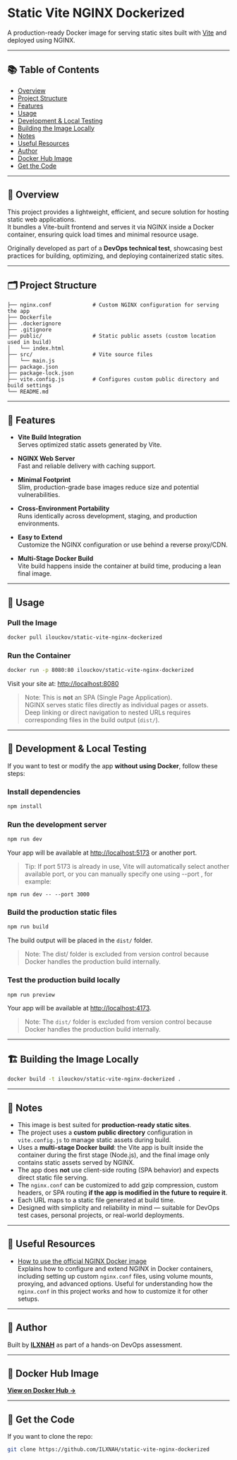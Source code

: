 # Static Vite NGINX Dockerized

A production-ready Docker image for serving static sites built with [Vite](https://vitejs.dev/) and deployed using NGINX.

---

## 📚 Table of Contents

- [Overview](#-overview)
- [Project Structure](#-project-structure)
- [Features](#-features)
- [Usage](#-usage)
- [Development & Local Testing](#-development--local-testing)
- [Building the Image Locally](#-building-the-image-locally)
- [Notes](#-notes)
- [Useful Resources](#-useful-resources)
- [Author](#-author)
- [Docker Hub Image](#-docker-hub-image)
- [Get the Code](#-get-the-code)

---

## 📄 Overview

This project provides a lightweight, efficient, and secure solution for hosting static web applications.  
It bundles a Vite-built frontend and serves it via NGINX inside a Docker container, ensuring quick load times and minimal resource usage.

Originally developed as part of a **DevOps technical test**, showcasing best practices for building, optimizing, and deploying containerized static sites.

---

## 🗂 Project Structure

```plaintext
├── nginx.conf             # Custom NGINX configuration for serving the app
├── Dockerfile
├── .dockerignore
├── .gitignore
├── public/                # Static public assets (custom location used in build)
│   └── index.html
├── src/                   # Vite source files
│   └── main.js
├── package.json
├── package-lock.json
├── vite.config.js         # Configures custom public directory and build settings
└── README.md
```

---

## 🔧 Features

- **Vite Build Integration**  
  Serves optimized static assets generated by Vite.

- **NGINX Web Server**  
  Fast and reliable delivery with caching support.

- **Minimal Footprint**  
  Slim, production-grade base images reduce size and potential vulnerabilities.

- **Cross-Environment Portability**  
  Runs identically across development, staging, and production environments.

- **Easy to Extend**  
  Customize the NGINX configuration or use behind a reverse proxy/CDN.

- **Multi-Stage Docker Build**  
  Vite build happens inside the container at build time, producing a lean final image.

---

## 🚀 Usage

### Pull the Image

```bash
docker pull ilouckov/static-vite-nginx-dockerized
```

### Run the Container

```bash
docker run -p 8080:80 ilouckov/static-vite-nginx-dockerized
```

Visit your site at: [http://localhost:8080](http://localhost:8080)

> Note: This is **not** an SPA (Single Page Application).  
> NGINX serves static files directly as individual pages or assets.  
> Deep linking or direct navigation to nested URLs requires corresponding files in the build output (`dist/`).

---

## 🧪 Development & Local Testing

If you want to test or modify the app **without using Docker**, follow these steps:

### Install dependencies

```bash
npm install
```

### Run the development server

```bash
npm run dev
```

Your app will be available at [http://localhost:5173](http://localhost:5173) or another port.
> Tip: If port 5173 is already in use, Vite will automatically select another available port, or you can manually specify one using --port <number>, for example:

```
npm run dev -- --port 3000
```

### Build the production static files

```bash
npm run build
```

The build output will be placed in the `dist/` folder.
> Note: The dist/ folder is excluded from version control because Docker handles the production build internally.

### Test the production build locally

```bash
npm run preview
```

Your app will be available at [http://localhost:4173](http://localhost:4173).

> Note: The `dist/` folder is excluded from version control because Docker handles the production build internally.

---

## 🏗 Building the Image Locally

```bash
docker build -t ilouckov/static-vite-nginx-dockerized .
```

---

## 📝 Notes

- This image is best suited for **production-ready static sites**.
- The project uses a **custom public directory** configuration in `vite.config.js` to manage static assets during build.
- Uses a **multi-stage Docker build**: the Vite app is built inside the container during the first stage (Node.js), and the final image only contains static assets served by NGINX.
- The app does **not** use client-side routing (SPA behavior) and expects direct static file serving.
- The `nginx.conf` can be customized to add gzip compression, custom headers, or SPA routing **if the app is modified in the future to require it**.
- Each URL maps to a static file generated at build time.
- Designed with simplicity and reliability in mind — suitable for DevOps test cases, personal projects, or real-world deployments.

---

## 🔗 Useful Resources

- [How to use the official NGINX Docker image](https://www.docker.com/blog/how-to-use-the-official-nginx-docker-image/)  
  Explains how to configure and extend NGINX in Docker containers, including setting up custom `nginx.conf` files, using volume mounts, proxying, and advanced options. Useful for understanding how the `nginx.conf` in this project works and how to customize it for other setups.

---

## 👤 Author

Built by [**ILXNAH**](https://github.com/ILXNAH/) as part of a hands-on DevOps assessment.

---

## 🐳 Docker Hub Image

[**View on Docker Hub →**](https://hub.docker.com/r/ilouckov/static-vite-nginx-dockerized)

---

## 💾 Get the Code

If you want to clone the repo:

```bash
git clone https://github.com/ILXNAH/static-vite-nginx-dockerized
```
